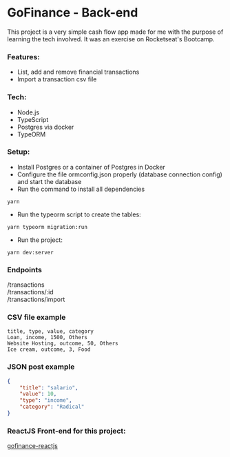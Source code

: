 # GoFinance - Back-end

This project is a very simple cash flow app made for me with the purpose of learning the tech involved. It was an exercise on Rocketseat's Bootcamp.

### Features:
  - List, add and remove financial transactions
  - Import a transaction csv file 

### Tech:

  - Node.js
  - TypeScript
  - Postgres via docker
  - TypeORM

### Setup:
  - Install Postgres or a container of Postgres in Docker
  - Configure the file ormconfig.json properly (database connection config) and start the database
  - Run the command to install all dependencies
  ```  
yarn
```
  - Run the typeorm script to create the tables:
  ```
  yarn typeorm migration:run
```
  - Run the project:
  ```
  yarn dev:server
```
  
### Endpoints
/transactions   </br>
/transactions/:id  </br>
/transactions/import  </br>

### CSV file example
```
title, type, value, category
Loan, income, 1500, Others
Website Hosting, outcome, 50, Others
Ice cream, outcome, 3, Food
```

### JSON post example
```json
{ 
	"title": "salario",
	"value": 10, 
	"type": "income",
	"category": "Radical"
}
```
### ReactJS Front-end for this project:
[gofinance-reactjs](https://github.com/rlovatto/gofinance-reactjs)
